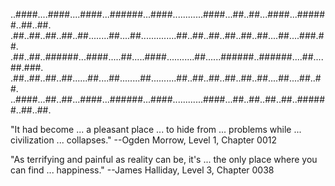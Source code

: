 
..####....####....####...######...####............####...##..##...####...######..##..##.
.##..##..##..##..##........##....##..............##..##..##..##..##..##....##....###.##.
.##..##..######...####.....##.....####...........##......######..######....##....##.###.
.##..##..##..##......##....##........##..........##..##..##..##..##..##....##....##..##.
..####...##..##...####...######...####............####...##..##..##..##..######..##..##.

"It had become ... a pleasant place ... to hide from ... problems while ... civilization ... collapses."
--Ogden Morrow, Level 1, Chapter 0012


"As terrifying and painful as reality can be, it's ... the only place where you can find ... happiness."
--James Halliday, Level 3, Chapter 0038